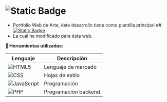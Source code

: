 # ![Static Badge](https://img.shields.io/badge/Ger-Art-gold)

- Portfolio Web de Arte, éste desarrollo tiene como plantilla principal  ## [![Static Badge](https://img.shields.io/badge/Bootstrap-made-blue)](https://bootstrapmade.com/)
- La cuál he modificado para ésta web.

**🔧 Herramientas utilizadas:**

| Lenguaje | Descripción            |
|----------|------------------------|
| ![HTML5](https://img.shields.io/badge/HTML5-%23E34F26.svg?logo=html5&logoColor=white)     | Lenguaje de marcado    |
| ![CSS](https://img.shields.io/badge/CSS-%231572B6.svg?logo=css3&logoColor=white)      | Hojas de estilo        |
| ![JavaScript](https://img.shields.io/badge/JavaScript-%23F7DF1E.svg?logo=javascript&logoColor=black)       | Programación           |
| ![PHP](https://img.shields.io/badge/PHP-%23777BB4.svg?logo=php&logoColor=white)        | Programación backend |
